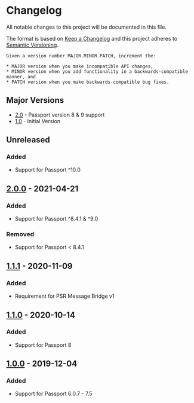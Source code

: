 # Changelog
All notable changes to this project will be documented in this file.

The format is based on [Keep a Changelog](http://keepachangelog.com/en/1.0.0/)
and this project adheres to [Semantic Versioning](http://semver.org/spec/v2.0.0.html).

    Given a version number MAJOR.MINOR.PATCH, increment the:

    * MAJOR version when you make incompatible API changes,
    * MINOR version when you add functionality in a backwards-compatible manner, and
    * PATCH version when you make backwards-compatible bug fixes.

## Major Versions
* [2.0](#200---2021-04-21) - Passport version 8 & 9 support
* [1.0](#100---2019-12-04) - Initial Version

## Unreleased
### Added
- Support for Passport ^10.0

## [2.0.0] - 2021-04-21
### Added
- Support for Passport ^8.4.1 & ^9.0

### Removed
- Support for Passport < 8.4.1

## [1.1.1] - 2020-11-09
### Added
- Requirement for PSR Message Bridge v1

## [1.1.0] - 2020-10-14
### Added
- Support for Passport 8

## [1.0.0] - 2019-12-04
### Added
- Support for Passport 6.0.7 - 7.5

[Unreleased]: https://github.com/netsells/hatchly-platform/compare/2.0.0...HEAD
[2.0.0]: https://github.com/netsells/hatchly-platform/compare/1.1.1...2.0.0
[1.1.1]: https://github.com/netsells/hatchly-platform/compare/1.1.0...1.1.1
[1.1.0]: https://github.com/netsells/hatchly-platform/compare/1.0.0...1.1.0
[1.0.0]: https://github.com/netsells/hatchly-platform/compare/1.0.0
